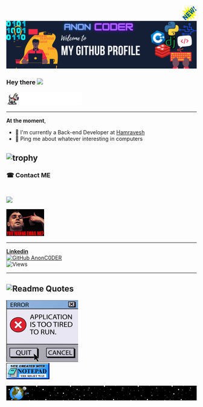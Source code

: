 <img src="https://github.com/AnonC0DER/AnonC0DER/raw/main/img/nice4.gif" align="right">
<img src="https://github.com/AnonC0DER/AnonC0DER/raw/main/welcome.png">


### Hey there <img src="https://media.giphy.com/media/WUlplcMpOCEmTGBtBW/giphy.gif" width="30">
<img src="https://github.com/AnonC0DER/AnonC0DER/raw/main/img/nice2.gif">

---

**At the moment**, 
<br>
- 🐍 I'm currently a Back-end Developer at [Hamravesh](https://hamravesh.com/)
- 💬 Ping me about whatever interesting in computers

![trophy](https://github-profile-trophy.vercel.app/?username=AnonC0DER&theme=onedark)
---

### ☎ Contact ME 
<br>

<a href="https://t.me/HesamN_n"><img src="https://media.tenor.com/5xrhtEGvLsgAAAAC/telegram-gif.gif" width="60" /></a>
<a href="mailto:hesam.norin@yahoo.com">

<img src="https://github.com/AnonC0DER/AnonC0DER/blob/main/img/wannaemailme.gif" width="100" /></a>

---
[**Linkedin**](https://www.linkedin.com/in/hesam-norin/)
<br>
[![GitHub AnonC0DER](https://img.shields.io/github/followers/AnonC0DER?label=follow&style=for-the-badge&logo=appveyor)](https://github.com/AnonC0DER)
<br>
![Views](https://profile-counter.glitch.me/AnonC0DER/count.svg)

---
![Readme Quotes](https://quotes-github-readme.vercel.app/api?type=horizontal&theme=dark)
---
![Screenshot](/img/error.png) <br>
![Screenshot](/img/notepad.gif)

<img src="https://github.com/AnonC0DER/AnonC0DER/raw/main/img/rocket2.gif">
